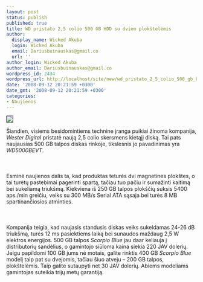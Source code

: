 ```yaml
---
layout: post
status: publish
published: true
title: WD pristato 2,5 colio 500 GB HDD su dviem plokštelėmis
author:
  display_name: Wicked Akuba
  login: Wicked Akuba
  email: Dariusbuinauskas@gmail.co
  url: ''
author_login: Wicked Akuba
author_email: Dariusbuinauskas@gmail.co
wordpress_id: 2434
wordpress_url: http://localhost/site/new/wd_pristato_2_5_colio_500_gb_hdd_su_dviem_plokstelemis/
date: '2008-09-12 20:21:59 +0300'
date_gmt: '2008-09-12 20:21:59 +0300'
categories:
- Naujienos
---
```

<div class="imgright"><img src="http://www.technews.lt/upl/Failai/wdfScorpioBlue_BEVT.jpg" border="1"></div>
<p>Šiandien, visiems besidomintiems technine įranga puikiai žinoma kompanija, <i>Wester Digital</i> pristatė naują 2,5 colio skersmens kietąjį diską. Tai pats naujausias 500 GB talpos diskas rinkoje, tikslesnis jo pavadinimas yra <i>WD5000BEVT</i>.<br />
<br><br />
<br>Esminė naujienos dalis ta, kad produktas teturės dvi magnetines plokštes, o tai turėtų pastebimai pagerinti spartą, tačiau tuo pačiu ir sumažinti kaitimą bei sukeliamą triukšmą. Kiekviena iš 250 GB talpos plokščių suksis 5400 aps./min greičiu, veiks su 300 MB/s Serial ATA sąsaja bei turės 8 MB spartinančiosios atminties.<br />
<br><br />
<br>Kompanija teigia, kad naujasis standusis diskas veiks sukeldamas 24-26 dB triukšmą, turės 12 ms pasiektiems laiką bei sunaudos maždaug 2,5 W elektros energijos. 500 GB talpos <i>Scorpio Blue</i> jau daar keliauja į distributorių sandėlius, o gamintojo siūloma kaina siekia 220 JAV dolerių. Jeigu papildomi 100 GB jums nė motais, galite rinktis 400 GB <i>Scorpio Blue</i> modelį taip pat su dvejomis, tačiau šiuo atveju – 200 GB talpos, plokštelėmis. Taip galite sutaupyti net 30 JAV dolerių. Abiems modeliams gamintojas suteikia trijų metų garantiją.<br />
<br><br />
<br><br />
<br></p>

